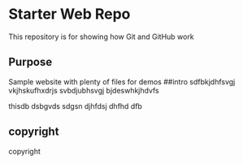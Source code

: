 # Starter Web Repo

This repository is for showing how Git and GitHub work

## Purpose

Sample website with plenty of files for demos
##intro
sdfbkjdhfsvgj vkjhskufhxdrjs svbdjubhsvgj bjdeswhkjhdvfs


thisdb dsbgvds sdgsn 
 djhfdsj dhfhd dfb 
## copyright
copyright
